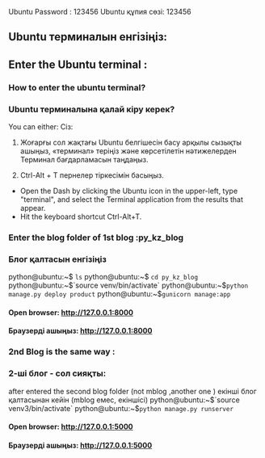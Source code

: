 Ubuntu Password : 123456
Ubuntu құпия сөзі: 123456

## Ubuntu терминалын енгізіңіз:
## Enter the Ubuntu terminal : 
### How to enter the ubuntu terminal?
### Ubuntu терминалына қалай кіру керек?

You can either:
Сіз:
1. Жоғарғы сол жақтағы Ubuntu белгішесін басу арқылы сызықты ашыңыз, «терминал» теріңіз және көрсетілетін нәтижелерден Терминал бағдарламасын таңдаңыз.

2. Ctrl-Alt + T пернелер тіркесімін басыңыз.

* Open the Dash by clicking the Ubuntu icon in the upper-left, type "terminal", and select the Terminal application from the results that appear.
* Hit the keyboard shortcut Ctrl-Alt+T.

### Enter the blog folder of 1st blog :py_kz_blog
### Блог қалтасын енгізіңіз 
python@ubuntu:~$ `ls` 
python@ubuntu:~$ `cd py_kz_blog`
python@ubuntu:~$`source venv/bin/activate`
python@ubuntu:~$`python manage.py deploy product`
python@ubuntu:~$`gunicorn manage:app`

#### Open browser: http://127.0.0.1:8000
#### Браузерді ашыңыз: http://127.0.0.1:8000

### 2nd Blog is the same way :
### 2-ші блог - сол сияқты:
after entered the second blog folder (not mblog ,another one ) 
екінші блог қалтасынан кейін (mblog емес, екіншісі)
python@ubuntu:~$`source venv3/bin/activate`
python@ubuntu:~$`python manage.py runserver`

#### Open browser: http://127.0.0.1:5000
#### Браузерді ашыңыз: http://127.0.0.1:5000
